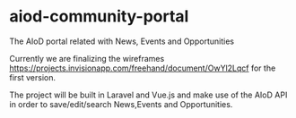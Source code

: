 # aiod-community-portal
The AIoD portal related with News, Events and Opportunities

Currently we are finalizing the wireframes https://projects.invisionapp.com/freehand/document/OwYl2Lqcf for the first version.

The project will be built in Laravel and Vue.js and make use of the AIoD API in order to save/edit/search News,Events and Opportunities.
